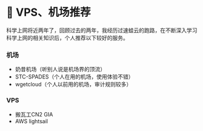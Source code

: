 # 🥳 VPS、机场推荐

科学上网将近两年了，回顾过去的两年，我经历过速蛙云的跑路，在不断深入学习科学上网的相关知识后，个人推荐以下较好的服务。

### 机场

* 奶昔机场（听别人说是机场界的顶流）
* STC-SPADES（个人在用的机场，使用体验不错）
* wgetcloud（个人以前用的机场，审计规则较多）

### VPS

* 搬瓦工CN2 GIA
* AWS lightsail
